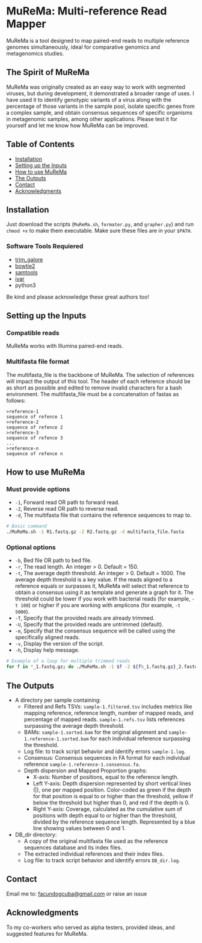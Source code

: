 # MuReMa: Multi-reference Read Mapper
MuReMa is a tool designed to map paired-end reads to multiple reference genomes simultaneously, ideal for comparative genomics and metagenomics studies.

## The Spirit of MuReMa
MuReMa was originally created as an easy way to work with segmented viruses, but during development, it demonstrated a broader range of uses. I have used it to identify genotypic variants of a virus along with the percentage of those variants in the sample pool, isolate specific genes from a complex sample, and obtain consensus sequences of specific organisms in metagenomic samples, among other applications. Please test it for yourself and let me know how MuReMa can be improved.

## Table of Contents
- [Installation](#installation)
- [Setting up the Inputs](#setting-up-the-inputs)
- [How to use MuReMa](#how-to-use-murema)
- [The Outputs](#the-outputs)
- [Contact](#contact)
- [Acknowledgments](#acknowledgments)

## Installation
Just download the scripts (`MuReMa.sh`, `formater.py`, and `grapher.py`) and run `chmod +x` to make them executable. Make sure these files are in your `$PATH`.

### Software Tools Requiered
- [trim_galore](https://github.com/FelixKrueger/TrimGalore)
- [bowtie2](https://github.com/BenLangmead/bowtie2)
- [samtools](https://github.com/samtools/samtools)
- [ivar](https://github.com/gkarthik/ivar)
- python3

Be kind and please acknowledge these great authors too!

## Setting up the Inputs
### Compatible reads
MuReMa works with Illumina paired-end reads.

### Multifasta file format
The multifasta_file is the backbone of MuReMa. The selection of references will impact the output of this tool. The header of each reference should be as short as possible and edited to remove invalid characters for a bash environment. The multifasta_file must be a concatenation of fastas as follows:
```
>reference-1
sequence of refence 1
>reference-2
sequence of refence 2
>reference-3
sequence of refence 3
...
>reference-n
sequence of refence n
```

## How to use MuReMa
### Must provide options
- `-1`, Forward read OR path to forward read.
- `-2`, Reverse read OR path to reverse read.
- `-d`, The multifasta file that contains the reference sequences to map to.
```bash
# Basic command
./MuReMa.sh -1 R1.fastq.gz -2 R2.fastq.gz -d multifasta_file.fasta
```

### Optional options
- `-b`, Bed file OR path to bed file.
- `-r`, The read length. An integer > 0. Default = 150.
- `-t`, The average depth threshold. An integer > 0. Default = 1000. The average depth threshold is a key value. If the reads aligned to a reference equals or surpasses it, MuReMa will select that reference to obtain a consensus using it as template and generate a graph for it. The threshold could be lower if you work with bacterial reads (for example, `-t 100`) or higher if you are working with amplicons (for example, `-t 5000`).
- `-T`, Specify that the provided reads are already trimmed.
- `-U`, Specify that the provided reads are untrimmed (default).
- `-m`, Specify that the consensus sequence will be called using the specifically aligned reads.
- `-v`, Display the version of the script.
- `-h`, Display help message.
```bash
# Example of a loop for multiple trimmed reads
for f in *_1.fastq.gz; do ./MuReMa.sh -1 $f -2 ${f%_1.fastq.gz}_2.fastq.gz -d multifasta_file.fasta -T; done
```

## The Outputs
- A directory per sample containing:
  - Filtered and Refs TSVs: `sample-1.filtered.tsv` includes metrics like mapping reference, reference length, number of mapped reads, and percentage of mapped reads. `sample-1.refs.tsv` lists references surpassing the average depth threshold.
  - BAMs: `sample-1.sorted.bam` for the original alignment and `sample-1.reference-1.sorted.bam` for each individual reference surpassing the threshold.
  - Log file: to track script behavior and identify errors `sample-1.log`.
  - Consensus: Consensus sequences in FA format for each individual reference `sample-1.reference-1.consensus.fa`.
  - Depth dispersion and Mapped Proportion graphs:
    - X-axis: Number of positions, equal to the reference length.
    - Left Y-axis: Depth dispersion represented by short vertical lines (|), one per mapped position. Color-coded as green if the depth for that position is equal to or higher than the threshold, yellow if below the threshold but higher than 0, and red if the depth is 0.
    - Right Y-axis: Coverage, calculated as the cumulative sum of positions with depth equal to or higher than the threshold, divided by the reference sequence length. Represented by a blue line showing values between 0 and 1.
- DB_dir directory:
  - A copy of the original multifasta file used as the reference sequences database and its index files.
  - The extracted individual references and their index files.
  - Log file: to track script behavior and identify errors `DB_dir.log`.

## Contact
Email me to: facundogcuba@gmail.com or raise an issue

## Acknowledgments
To my co-workers who served as alpha testers, provided ideas, and suggested features for MuReMa.
